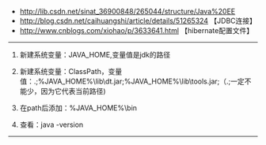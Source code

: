 * http://lib.csdn.net/sinat_36900848/265044/structure/Java%20EE
* http://blog.csdn.net/caihuangshi/article/details/51265324 【JDBC连接】
* http://www.cnblogs.com/xiohao/p/3633641.html 【hibernate配置文件】

***

1. 新建系统变量：JAVA_HOME,变量值是jdk的路径

2. 新建系统变量：ClassPath，变量值：.;%JAVA_HOME%\lib\dt.jar;%JAVA_HOME%\lib\tools.jar;（.;一定不能少，因为它代表当前路径)

3. 在path后添加：%JAVA_HOME%\bin

4. 查看：java -version

***

